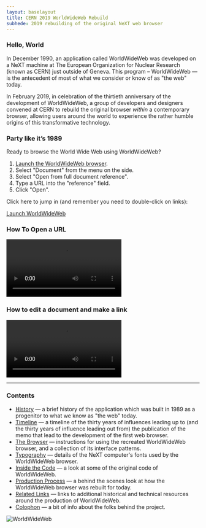 ```yaml
---
layout: baselayout
title: CERN 2019 WorldWideWeb Rebuild
subhede: 2019 rebuilding of the original NeXT web browser 
---
```


<section>

### Hello, World

In December 1990, an application called WorldWideWeb was developed on a NeXT machine at The European Organization for Nuclear Research (known as CERN) just outside of Geneva. This program – WorldWideWeb — is the antecedent of most of what we consider or know of as "the web" today.

In February 2019, in celebration of the thirtieth anniversary of the development of WorldWideWeb, a group of developers and designers convened at CERN to rebuild the original browser *within* a contemporary browser, allowing users around the world to experience the rather humble origins of this transformative technology.

### Party like it’s 1989

Ready to browse the World Wide Web using WorldWideWeb?

1. [Launch the WorldWideWeb browser](/browser).
2. Select "Document" from the menu on the side.
3. Select "Open from full document reference".
4. Type a URL into the "reference" field.
5. Click "Open".

Click here to jump in (and remember you need to double-click on links): 

<a href="/browser" class="button" target="_blank" rel="noopener">Launch WorldWideWeb</a>

### How To Open a URL
<video controls src="/images/howto/openurl_small.mp4" style="display: inline-block;">
How to open a URL using the original NeXT browser
</video>

<br />

### How to edit a document and make a link
<video controls src="/images/howto/links.mp4" style="display: inline-block;">
How to edit a document and make a link using the original NeXT browser
</video>

---

### Contents

- [History](/history/) — a brief history of the application which was built in 1989 as a progenitor to what we know as "the web" today.
- [Timeline](/timeline/) — a timeline of the thirty years of influences leading up to (and the thirty years of influence leading out from) the publication of the memo that lead to the development of the first web browser.
- [The Browser](/worldwideweb/) — instructions for using the recreated WorldWideWeb browser, and a collection of its interface patterns.
- [Typography](/typography/) — details of the NeXT computer's fonts used by the WorldWideWeb browser.
- [Inside the Code](/code/) — a look at some of the original code of WorldWideWeb.
- [Production Process](/production/) — a behind the scenes look at how the WorldWideWeb browser was rebuilt for today.
- [Related Links](/related/) — links to additional historical and technical resources around the production of WorldWideWeb.
- [Colophon](/colophon/) — a bit of info about the folks behind the project.

</section>

<section>

![WorldWideWeb](/images/www_project.png)

</section>
